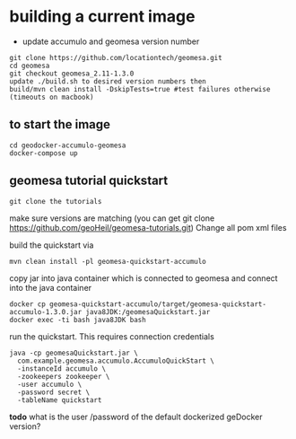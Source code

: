 # building a current image

- update accumulo and geomesa version number
```
git clone https://github.com/locationtech/geomesa.git
cd geomesa
git checkout geomesa_2.11-1.3.0
update ./build.sh to desired version numbers then
build/mvn clean install -DskipTests=true #test failures otherwise (timeouts on macbook)
```

## to start the image

```
cd geodocker-accumulo-geomesa
docker-compose up
```

## geomesa tutorial quickstart

```
git clone the tutorials
```
make sure versions are matching (you can get git clone https://github.com/geoHeil/geomesa-tutorials.git)
Change all pom xml files

build the quickstart via
```
mvn clean install -pl geomesa-quickstart-accumulo
```
copy jar into java container which is connected to geomesa and connect into the java container
```
docker cp geomesa-quickstart-accumulo/target/geomesa-quickstart-accumulo-1.3.0.jar java8JDK:/geomesaQuickstart.jar
docker exec -ti bash java8JDK bash
```

run the quickstart. This requires connection credentials
```
java -cp geomesaQuickstart.jar \
  com.example.geomesa.accumulo.AccumuloQuickStart \
  -instanceId accumulo \
  -zookeepers zookeeper \
  -user accumulo \
  -password secret \
  -tableName quickstart
```
  **todo**
  what is the user /password of the default dockerized geDocker version?